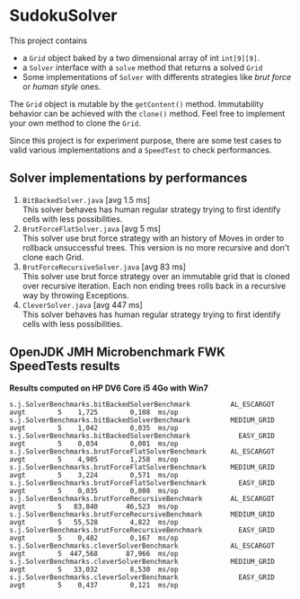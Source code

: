 SudokuSolver
============
This project contains 
 *  a `Grid` object baked by a two dimensional array of int `int[9][9]`.
 *  a `Solver` interface with a `solve` method that returns a solved `Grid`
 *  Some implementations of `Solver` with differents strategies like _brut force_ or _human style_ ones. 
 
The `Grid` object is mutable by the `getContent()` method. Immutability behavior can be achieved with the `clone()` method. Feel free to implement your own method to clone the `Grid`. 
 
Since this project is for experiment purpose, there are some test cases to valid various implementations and a `SpeedTest` to check performances. 

Solver implementations by performances
--------------------------------------
 
 1.  `BitBackedSolver.java` [avg 1.5 ms]  
    This solver behaves has human regular strategy trying to first identify cells with less possibilities.
 1.  `BrutForceFlatSolver.java` [avg 5 ms]  
    This solver use brut force strategy with an history of Moves in order to rollback unsuccessful trees. This version is no more recursive and don't clone each Grid.
 1.  `BrutForceRecursiveSolver.java` [avg 83 ms]  
    This solver use brut force strategy over an immutable grid that is cloned over recursive iteration. Each non ending trees rolls back in a recursive way by throwing Exceptions. 
 1.  `CleverSolver.java` [avg 447 ms]  
    This solver behaves has human regular strategy trying to first identify cells with less possibilities.

OpenJDK JMH Microbenchmark FWK SpeedTests results
----------------------
__Results computed on HP DV6 Core i5 4Go with Win7__
```
s.j.SolverBenchmarks.bitBackedSolverBenchmark          AL_ESCARGOT  avgt        5    1,725        0,108  ms/op
s.j.SolverBenchmarks.bitBackedSolverBenchmark          MEDIUM_GRID  avgt        5    1,042        0,035  ms/op
s.j.SolverBenchmarks.bitBackedSolverBenchmark            EASY_GRID  avgt        5    0,034        0,001  ms/op
s.j.SolverBenchmarks.brutForceFlatSolverBenchmark      AL_ESCARGOT  avgt        5    4,905        1,258  ms/op
s.j.SolverBenchmarks.brutForceFlatSolverBenchmark      MEDIUM_GRID  avgt        5    3,224        0,571  ms/op
s.j.SolverBenchmarks.brutForceFlatSolverBenchmark        EASY_GRID  avgt        5    0,035        0,008  ms/op
s.j.SolverBenchmarks.brutForceRecursiveBenchmark       AL_ESCARGOT  avgt        5   83,840       46,523  ms/op
s.j.SolverBenchmarks.brutForceRecursiveBenchmark       MEDIUM_GRID  avgt        5   55,528        4,822  ms/op
s.j.SolverBenchmarks.brutForceRecursiveBenchmark         EASY_GRID  avgt        5    0,482        0,167  ms/op
s.j.SolverBenchmarks.cleverSolverBenchmark             AL_ESCARGOT  avgt        5  447,568       87,966  ms/op
s.j.SolverBenchmarks.cleverSolverBenchmark             MEDIUM_GRID  avgt        5   33,032        8,530  ms/op
s.j.SolverBenchmarks.cleverSolverBenchmark               EASY_GRID  avgt        5    0,437        0,121  ms/op
```
